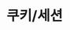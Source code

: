 ---
title: "쿠키/세션"
linkTitle: "쿠키/세션"
description: "쿠키/세션"
url: /common-component/elementary-technology/cookie-session
menu:
  depth:
    weight: 5
    parent: "elementary-technology"
    identifier: "cookie-session"
---